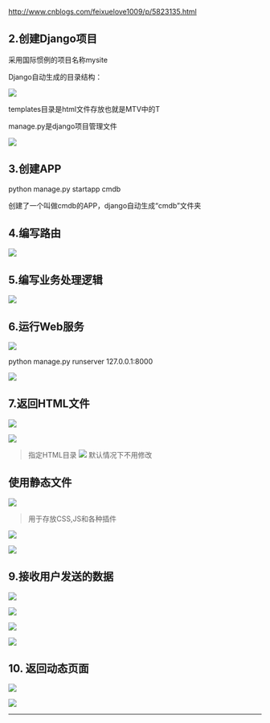 http://www.cnblogs.com/feixuelove1009/p/5823135.html

## 2.创建Django项目

采用国际惯例的项目名称mysite

Django自动生成的目录结构：

![](images/1_目录结构.png)

templates目录是html文件存放也就是MTV中的T

manage.py是django项目管理文件

![](images/2_配置文件.png)

## 3.创建APP

python manage.py startapp cmdb

创建了一个叫做cmdb的APP，django自动生成“cmdb”文件夹

## 4.编写路由

![](images/3_路由文件.png)

## 5.编写业务处理逻辑

![](images/4_业务处理逻辑.png)

## 6.运行Web服务

![](images/5_运行Web服务.png)

python manage.py runserver 127.0.0.1:8000

![](images/6_打开网页.png)

## 7.返回HTML文件

![](images/7_1_添加index.png)

![](images/7_2_修改views.png)

>指定HTML目录
![](images/7_3_修改settings.png)
>默认情况下不用修改

## 使用静态文件

![](images/8_1_静态目录.png)
>用于存放CSS,JS和各种插件

![](images/8_2_配置settings.png)

![](images/8_3_index中引入.png)

## 9.接收用户发送的数据

![](images/9_1_index表单.png)

![](images/9_2_修改views.png)

![](images/9_3_设置settings.png)

![](images/9_4_刷新浏览器.png)

## 10. 返回动态页面

![](images/10_1_改造views.png)

![](images/10_2_改造index.png)


---------------------

